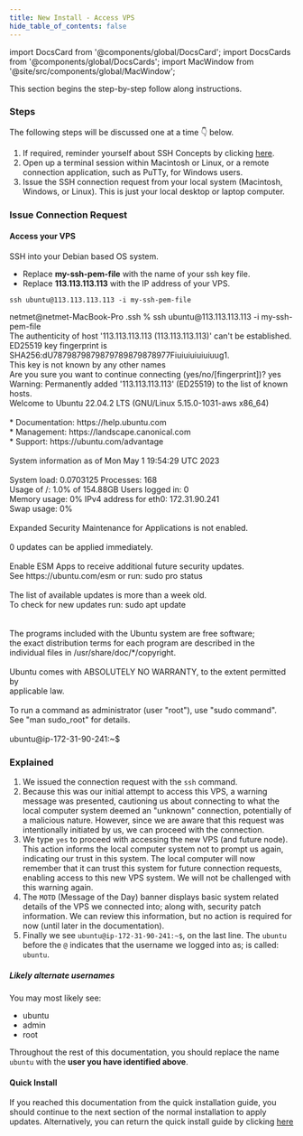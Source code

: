 ```yaml
---
title: New Install - Access VPS
hide_table_of_contents: false
---
```

<intro-end />

import DocsCard from '@components/global/DocsCard';
import DocsCards from '@components/global/DocsCards';
import MacWindow from '@site/src/components/global/MacWindow';

<head>
  <title>Constellation Network automation with nodectl</title>
  <meta
    name="description"
    content="nodectl installation of new node"
  />
</head>

This section begins the step-by-step follow along instructions.

### Steps
The following steps will be discussed one at a time 👇 below.

1. If required, reminder yourself about SSH Concepts by clicking [here](/validate/validator/ssh-keys).
1. Open up a terminal session within Macintosh or Linux, or a remote connection application, such as PuTTy, for Windows users.
1. Issue the SSH connection request from your local system (Macintosh, Windows, or Linux).  This is just your local desktop or laptop computer.

### Issue Connection Request
#### Access your VPS
SSH into your Debian based OS system. 

- Replace **my-ssh-pem-file** with the name of your ssh key file.
- Replace **113.113.113.113** with the IP address of your VPS.

```
ssh ubuntu@113.113.113.113 -i my-ssh-pem-file
```
<MacWindow>
netmet@netmet-MacBook-Pro .ssh % ssh ubuntu@113.113.113.113 -i my-ssh-pem-file<br />
The authenticity of host '113.113.113.113 (113.113.113.113)' can't be established.<br />
ED25519 key fingerprint is SHA256:dU7879879879879789879878977Fiuiuiuiuiuiuug1.<br />
This key is not known by any other names<br />
Are you sure you want to continue connecting (yes/no/[fingerprint])? yes<br />
Warning: Permanently added '113.113.113.113' (ED25519) to the list of known hosts.<br />
Welcome to Ubuntu 22.04.2 LTS (GNU/Linux 5.15.0-1031-aws x86_64)<br />
<br />
 * Documentation:  https://help.ubuntu.com<br />
 * Management:     https://landscape.canonical.com<br />
 * Support:        https://ubuntu.com/advantage<br />
<br />
  System information as of Mon May  1 19:54:29 UTC 2023<br />
<br />
  System load:  0.0703125          Processes:             168<br />
  Usage of /:   1.0% of 154.88GB   Users logged in:       0<br />
  Memory usage: 0%                 IPv4 address for eth0: 172.31.90.241<br />
  Swap usage:   0%<br />
<br />
Expanded Security Maintenance for Applications is not enabled.<br />
<br />
0 updates can be applied immediately.<br />
<br />
Enable ESM Apps to receive additional future security updates.<br />
See https://ubuntu.com/esm or run: sudo pro status<br />
<br />
The list of available updates is more than a week old.<br />
To check for new updates run: sudo apt update<br />
<br />
<br />
The programs included with the Ubuntu system are free software;<br />
the exact distribution terms for each program are described in the<br />
individual files in /usr/share/doc/*/copyright.<br />
<br />
Ubuntu comes with ABSOLUTELY NO WARRANTY, to the extent permitted by<br />
applicable law.<br />
<br />
To run a command as administrator (user "root"), use "sudo command".<br />
See "man sudo_root" for details.<br />
<br />
ubuntu@ip-172-31-90-241:~$<br />
</MacWindow>

### Explained

1. We issued the connection request with the `ssh` command.
1. Because this was our initial attempt to access this VPS, a warning message was presented, cautioning us about connecting to what the local computer system deemed an "unknown" connection, potentially of a malicious nature. However, since we are aware that this request was intentionally initiated by us, we can proceed with the connection.
1. We type `yes` to proceed with accessing the new VPS (and future node). This action informs the local computer system not to prompt us again, indicating our trust in this system. The local computer will now remember that it can trust this system for future connection requests, enabling access to this new VPS system.  We will not be challenged with this warning again.
1. The `MOTD` (Message of the Day) banner displays basic system related details of the VPS we connected into; along with, security patch information. We can review this information, but no action is required for now (until later in the documentation).
1. Finally we see `ubuntu@ip-172-31-90-241:~$`, on the last line.  The `ubuntu` before the `@` indicates that the username we logged into as; is called: `ubuntu`.  

##### Likely alternate usernames
You may most likely see:
  - ubuntu
  - admin
  - root

Throughout the rest of this documentation, you should replace the name `ubuntu` with the **user you have identified above**.

#### Quick Install

If you reached this documentation from the quick installation guide, you should continue to the next section of the normal installation to apply updates.  Alternatively, you can return the quick install guide by clicking [here](/validate/automated/quickInstall/nodectl-qi-install-prep#preparation-assumptions)
